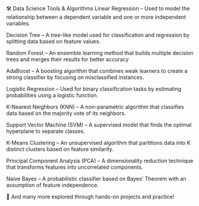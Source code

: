 🛠️ Data Science Tools & Algorithms
Linear Regression – Used to model the relationship between a dependent variable and one or more independent variables.

Decision Tree – A tree-like model used for classification and regression by splitting data based on feature values.

Random Forest – An ensemble learning method that builds multiple decision trees and merges their results for better accuracy

AdaBoost – A boosting algorithm that combines weak learners to create a strong classifier by focusing on misclassified instances.

Logistic Regression – Used for binary classification tasks by estimating probabilities using a logistic function.

K-Nearest Neighbors (KNN) – A non-parametric algorithm that classifies data based on the majority vote of its neighbors.

Support Vector Machine (SVM) – A supervised model that finds the optimal hyperplane to separate classes.

K-Means Clustering – An unsupervised algorithm that partitions data into K distinct clusters based on feature similarity.

Principal Component Analysis (PCA) – A dimensionality reduction technique that transforms features into uncorrelated components.

Naive Bayes – A probabilistic classifier based on Bayes’ Theorem with an assumption of feature independence.

📌 And many more explored through hands-on projects and practice!
